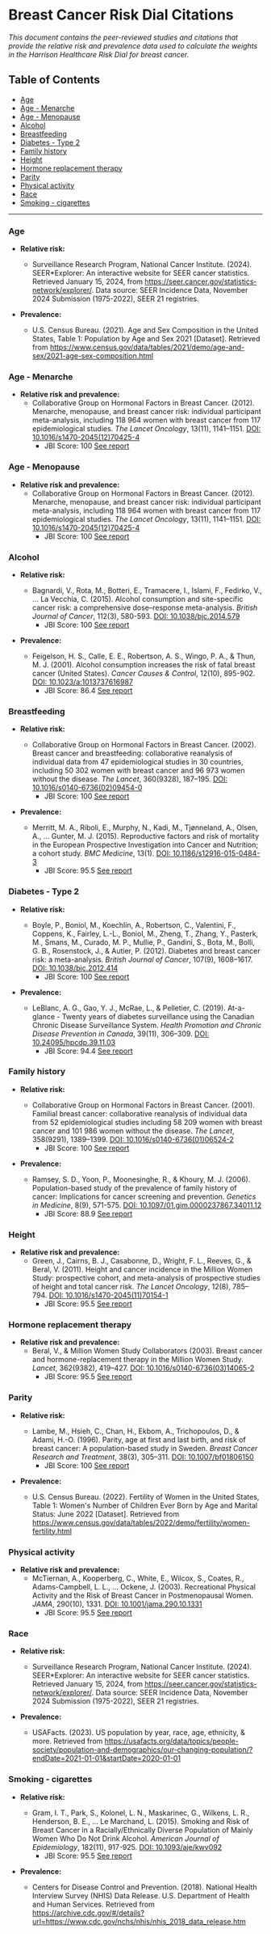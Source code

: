 # Breast Cancer Risk Dial Citations

*This document contains the peer-reviewed studies and citations that provide the relative risk and prevalence data used to calculate the weights in the Harrison Healthcare Risk Dial for breast cancer.*

## Table of Contents
- [Age](#age)
- [Age - Menarche](#age---menarche)
- [Age - Menopause](#age---menopause)
- [Alcohol](#alcohol)
- [Breastfeeding](#breastfeeding)
- [Diabetes - Type 2](#diabetes---type-2)
- [Family history](#family-history)
- [Height](#height)
- [Hormone replacement therapy](#hormone-replacement-therapy)
- [Parity](#parity)
- [Physical activity](#physical-activity)
- [Race](#race)
- [Smoking - cigarettes](#smoking---cigarettes)
  
---

### Age
 - **Relative risk:**
    - Surveillance Research Program, National Cancer Institute. (2024). SEER*Explorer: An interactive website for SEER cancer statistics. Retrieved January 15, 2024, from https://seer.cancer.gov/statistics-network/explorer/. Data source: SEER Incidence Data, November 2024 Submission (1975-2022), SEER 21 registries. 

 - **Prevalence:**
    - U.S. Census Bureau. (2021). Age and Sex Composition in the United States, Table 1: Population by Age and Sex 2021 [Dataset]. Retrieved from https://www.census.gov/data/tables/2021/demo/age-and-sex/2021-age-sex-composition.html

### Age - Menarche
 - **Relative risk and prevalence:**
    - Collaborative Group on Hormonal Factors in Breast Cancer. (2012). Menarche, menopause, and breast cancer risk: individual participant meta-analysis, including 118 964 women with breast cancer from 117 epidemiological studies. *The Lancet Oncology*, 13(11), 1141–1151. [DOI: 10.1016/s1470-2045(12)70425-4](https://doi.org/10.1016/s1470-2045(12)70425-4)
      - JBI Score: 100 [See report](../jbi-reports/Collaborative%20Group%20on%20Hormonal%20Factors%20in%20Breast%20Cancer%20(2012).md)

### Age - Menopause
 - **Relative risk and prevalence:**
    - Collaborative Group on Hormonal Factors in Breast Cancer. (2012). Menarche, menopause, and breast cancer risk: individual participant meta-analysis, including 118 964 women with breast cancer from 117 epidemiological studies. *The Lancet Oncology*, 13(11), 1141–1151. [DOI: 10.1016/s1470-2045(12)70425-4](https://doi.org/10.1016/s1470-2045(12)70425-4)
      - JBI Score: 100 [See report](../jbi-reports/Collaborative%20Group%20on%20Hormonal%20Factors%20in%20Breast%20Cancer%20(2012).md)

### Alcohol
 - **Relative risk:**
    - Bagnardi, V., Rota, M., Botteri, E., Tramacere, I., Islami, F., Fedirko, V., ... La Vecchia, C. (2015). Alcohol consumption and site-specific cancer risk: a comprehensive dose–response meta-analysis. *British Journal of Cancer*, 112(3), 580-593. [DOI: 10.1038/bjc.2014.579](https://doi.org/10.1038/bjc.2014.579)
      - JBI Score: 100 [See report](../jbi-reports/Bagnardi%20et%20al.%20(2015).md)

 - **Prevalence:**
    - Feigelson, H. S., Calle, E. E., Robertson, A. S., Wingo, P. A., & Thun, M. J. (2001). Alcohol consumption increases the risk of fatal breast cancer (United States). *Cancer Causes &amp; Control*, 12(10), 895-902. [DOI: 10.1023/a:1013737616987](https://doi.org/10.1023/a:1013737616987)
      - JBI Score: 86.4 [See report](../jbi-reports/Feigelson%20et%20al.%20(2001).md)

### Breastfeeding
 - **Relative risk:**
    - Collaborative Group on Hormonal Factors in Breast Cancer. (2002). Breast cancer and breastfeeding: collaborative reanalysis of individual data from 47 epidemiological studies in 30 countries, including 50 302 women with breast cancer and 96 973 women without the disease. *The Lancet*, 360(9328), 187–195. [DOI: 10.1016/s0140-6736(02)09454-0](https://doi.org/10.1016/s0140-6736(02)09454-0)
      - JBI Score: 100 [See report](../jbi-reports/Collaborative%20Group%20on%20Hormonal%20Factors%20in%20Breast%20Cancer%20(2002).md)

 - **Prevalence:**
    - Merritt, M. A., Riboli, E., Murphy, N., Kadi, M., Tjønneland, A., Olsen, A., ... Gunter, M. J. (2015). Reproductive factors and risk of mortality in the European Prospective Investigation into Cancer and Nutrition; a cohort study. *BMC Medicine*, 13(1). [DOI: 10.1186/s12916-015-0484-3](https://doi.org/10.1186/s12916-015-0484-3)
      - JBI Score: 95.5 [See report](../jbi-reports/Merritt%20et%20al.%20(2015).md)

### Diabetes - Type 2
 - **Relative risk:**
   - Boyle, P., Boniol, M., Koechlin, A., Robertson, C., Valentini, F., Coppens, K., Fairley, L.-L., Boniol, M., Zheng, T., Zhang, Y., Pasterk, M., Smans, M., Curado, M. P., Mullie, P., Gandini, S., Bota, M., Bolli, G. B., Rosenstock, J., & Autier, P. (2012). Diabetes and breast cancer risk: a meta-analysis. *British Journal of Cancer*, 107(9), 1608–1617. [DOI: 10.1038/bjc.2012.414](https://doi.org/10.1038/bjc.2012.414)
      - JBI Score: 100 [See report](../jbi-reports/Boyle%20et%20al.%20(2012).md)

 - **Prevalence:**
    - LeBlanc, A. G., Gao, Y. J., McRae, L., & Pelletier, C. (2019). At-a-glance - Twenty years of diabetes surveillance using the Canadian Chronic Disease Surveillance System. *Health Promotion and Chronic Disease Prevention in Canada*, 39(11), 306–309. [DOI: 10.24095/hpcdp.39.11.03](https://doi.org/10.24095/hpcdp.39.11.03)
      - JBI Score: 94.4 [See report](../jbi-reports/LeBlanc%20et%20al.%20(2019).md)

### Family history
 - **Relative risk:**
    - Collaborative Group on Hormonal Factors in Breast Cancer. (2001). Familial breast cancer: collaborative reanalysis of individual data from 52 epidemiological studies including 58 209 women with breast cancer and 101 986 women without the disease. *The Lancet*, 358(9291), 1389–1399. [DOI: 10.1016/s0140-6736(01)06524-2](https://doi.org/10.1016/s0140-6736(01)06524-2)
      - JBI Score: 100 [See report](../jbi-reports/Collaborative%20Group%20on%20Hormonal%20Factors%20in%20Breast%20Cancer%20(2001).md)

 - **Prevalence:**
    - Ramsey, S. D., Yoon, P., Moonesinghe, R., & Khoury, M. J. (2006). Population-based study of the prevalence of family history of cancer: Implications for cancer screening and prevention. *Genetics in Medicine*, 8(9), 571-575. [DOI: 10.1097/01.gim.0000237867.34011.12](https://doi.org/10.1097/01.gim.0000237867.34011.12)
      - JBI Score: 88.9 [See report](../jbi-reports/Ramsey%20et%20al.%20(2006).md)

### Height
 - **Relative risk and prevalence:**
    - Green, J., Cairns, B. J., Casabonne, D., Wright, F. L., Reeves, G., & Beral, V. (2011). Height and cancer incidence in the Million Women Study: prospective cohort, and meta-analysis of prospective studies of height and total cancer risk. *The Lancet Oncology*, 12(8), 785–794. [DOI: 10.1016/s1470-2045(11)70154-1](https://doi.org/10.1016/s1470-2045(11)70154-1)
      - JBI Score: 95.5 [See report](../jbi-reports/Green%20et%20al.%20(2011).md)

### Hormone replacement therapy
 - **Relative risk and prevalence:**
    - Beral, V., & Million Women Study Collaborators (2003). Breast cancer and hormone-replacement therapy in the Million Women Study. *Lancet*, 362(9382), 419–427. [DOI: 10.1016/s0140-6736(03)14065-2](https://doi.org/10.1016/s0140-6736(03)14065-2)
      - JBI Score: 95.5 [See report](../jbi-reports/Beral%20et%20al.%20(2003).md)

### Parity
 - **Relative risk:**
    - Lambe, M., Hsieh, C., Chan, H., Ekbom, A., Trichopoulos, D., & Adami, H.-O. (1996). Parity, age at first and last birth, and risk of breast cancer: A population-based study in Sweden. *Breast Cancer Research and Treatment*, 38(3), 305–311. [DOI: 10.1007/bf01806150](https://doi.org/10.1007/bf01806150)
      - JBI Score: 100 [See report](../jbi-reports/Lambe%20et%20al.%20(1996).md)

 - **Prevalence:**
    - U.S. Census Bureau. (2022). Fertility of Women in the United States, Table 1: Women's Number of Children Ever Born by Age and Marital Status: June 2022 [Dataset]. Retrieved from https://www.census.gov/data/tables/2022/demo/fertility/women-fertility.html

### Physical activity
 - **Relative risk and prevalence:**
    - McTiernan, A., Kooperberg, C., White, E., Wilcox, S., Coates, R., Adams-Campbell, L. L., ... Ockene, J. (2003). Recreational Physical Activity and the Risk of Breast Cancer in Postmenopausal Women. *JAMA*, 290(10), 1331. [DOI: 10.1001/jama.290.10.1331](https://doi.org/10.1001/jama.290.10.1331)
      - JBI Score: 95.5 [See report](../jbi-reports/McTiernan%20et%20al.%20(2003).md)

### Race
 - **Relative risk:**
    - Surveillance Research Program, National Cancer Institute. (2024). SEER*Explorer: An interactive website for SEER cancer statistics. Retrieved January 15, 2024, from https://seer.cancer.gov/statistics-network/explorer/. Data source: SEER Incidence Data, November 2024 Submission (1975-2022), SEER 21 registries.

 - **Prevalence:**
    - USAFacts. (2023). US population by year, race, age, ethnicity, & more. Retrieved from https://usafacts.org/data/topics/people-society/population-and-demographics/our-changing-population/?endDate=2021-01-01&startDate=2020-01-01 

### Smoking - cigarettes
 - **Relative risk:**
    - Gram, I. T., Park, S., Kolonel, L. N., Maskarinec, G., Wilkens, L. R., Henderson, B. E., ... Le Marchand, L. (2015). Smoking and Risk of Breast Cancer in a Racially/Ethnically Diverse Population of Mainly Women Who Do Not Drink Alcohol. *American Journal of Epidemiology*, 182(11), 917-925. [DOI: 10.1093/aje/kwv092](https://doi.org/10.1093/aje/kwv092)
      - JBI Score: 95.5 [See report](../jbi-reports/Gram%20et%20al.%20(2015).md)

 - **Prevalence:**
    - Centers for Disease Control and Prevention. (2018). National Health Interview Survey (NHIS) Data Release. U.S. Department of Health and Human Services. Retrieved from https://archive.cdc.gov/#/details?url=https://www.cdc.gov/nchs/nhis/nhis_2018_data_release.htm

